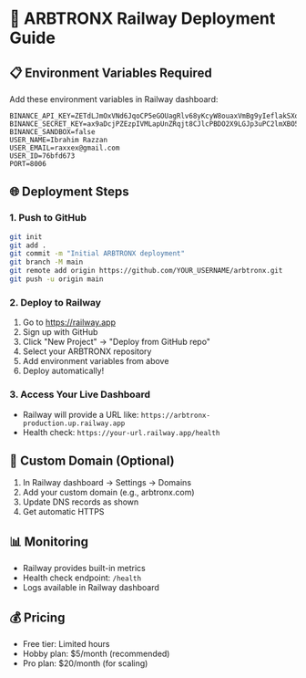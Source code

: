 # 🚀 ARBTRONX Railway Deployment Guide

## 📋 Environment Variables Required

Add these environment variables in Railway dashboard:

```
BINANCE_API_KEY=ZETdLJmOxVNd6JqoCP5eGOUagRlv68yKcyW8ouaxVmBg9yIeflakSXoCXNm2LLDt
BINANCE_SECRET_KEY=ax9aDcjPZEzpIVMLapUnZRqjt8CJlcPBDO2X9LGJp3uPC2lmXBO5McUj0mHIUhQb
BINANCE_SANDBOX=false
USER_NAME=Ibrahim Razzan
USER_EMAIL=raxxex@gmail.com
USER_ID=76bfd673
PORT=8006
```

## 🌐 Deployment Steps

### 1. Push to GitHub
```bash
git init
git add .
git commit -m "Initial ARBTRONX deployment"
git branch -M main
git remote add origin https://github.com/YOUR_USERNAME/arbtronx.git
git push -u origin main
```

### 2. Deploy to Railway
1. Go to https://railway.app
2. Sign up with GitHub
3. Click "New Project" → "Deploy from GitHub repo"
4. Select your ARBTRONX repository
5. Add environment variables from above
6. Deploy automatically!

### 3. Access Your Live Dashboard
- Railway will provide a URL like: `https://arbtronx-production.up.railway.app`
- Health check: `https://your-url.railway.app/health`

## 🔧 Custom Domain (Optional)
1. In Railway dashboard → Settings → Domains
2. Add your custom domain (e.g., arbtronx.com)
3. Update DNS records as shown
4. Get automatic HTTPS

## 📊 Monitoring
- Railway provides built-in metrics
- Health check endpoint: `/health`
- Logs available in Railway dashboard

## 💰 Pricing
- Free tier: Limited hours
- Hobby plan: $5/month (recommended)
- Pro plan: $20/month (for scaling)
